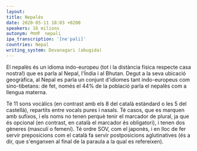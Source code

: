 ```yaml
---
layout:
title: Nepalès
date: 2020-05-11 18:03 +0200
speakers: 16 milions
autonym: नेपाली  nepali
ipa_transcription: '[neˈpali]'
countries: Nepal
writing_system: Devanagari (abugida)
---
```


El nepalès és un idioma indo-europeu (tot i la distància física respecte casa nostra!) que es parla al Nepal, l'Índia i al Bhutan. Degut a la seva ubicació geogràfica, al Nepal es parla un conjunt d'idiomes tant indo-europeus com sino-tibetans: de fet, només el 44% de la població parla el nepalès com a llengua materna.

Té 11 sons vocàlics (en contrast amb els 8 del català estàndard o les 5 del castellà), repartits entre vocals pures i nasals. Té casos, que es marquen amb sufixos, i els noms no tenen perquè tenir el marcador de plural, ja que és opcional (en contrast, en català el marcador és obligatori), i tenen dos gèneres (masculí o femení). Té ordre SOV, com el japonès, i en lloc de fer servir preposicions com el català fa servir postposicions aglutinatives (és a dir, que s'enganxen al final de la paraula a la qual es refereixen).

